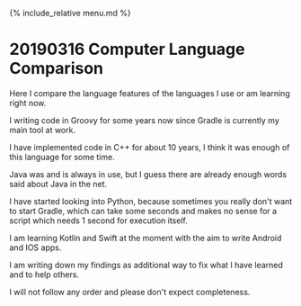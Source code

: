 {% include_relative menu.md %}

# 20190316 Computer Language Comparison

Here I compare the language features of the languages I use or am learning right now.

I writing code in Groovy for some years now since Gradle is currently my main tool at work.

I have implemented code in C++ for about 10 years, I think it was enough of this language for some time.

Java was and is always in use, but I guess there are already enough words said about Java in the net.

I have started looking into Python, because sometimes you really don't want to start Gradle, 
which can take some seconds and makes no sense for a script which needs 1 second for execution itself.

I am learning Kotlin and Swift at the moment with the aim to write Android and IOS apps.

I am writing down my findings as additional way to fix what I have learned and to help others.

I will not follow any order and please don't expect completeness.

